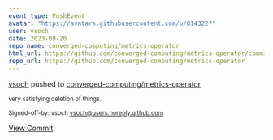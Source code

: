 ```yaml
---
event_type: PushEvent
avatar: "https://avatars.githubusercontent.com/u/814322?"
user: vsoch
date: 2023-09-20
repo_name: converged-computing/metrics-operator
html_url: https://github.com/converged-computing/metrics-operator/commit/8084830c82ebdffd588bbccc085768c4289d100a
repo_url: https://github.com/converged-computing/metrics-operator
---
```


<a href='https://github.com/vsoch' target='_blank'>vsoch</a> pushed to <a href='https://github.com/converged-computing/metrics-operator' target='_blank'>converged-computing/metrics-operator</a>

<small>very satisfying deletion of things.

Signed-off-by: vsoch <vsoch@users.noreply.github.com></small>

<a href='https://github.com/converged-computing/metrics-operator/commit/8084830c82ebdffd588bbccc085768c4289d100a' target='_blank'>View Commit</a>
